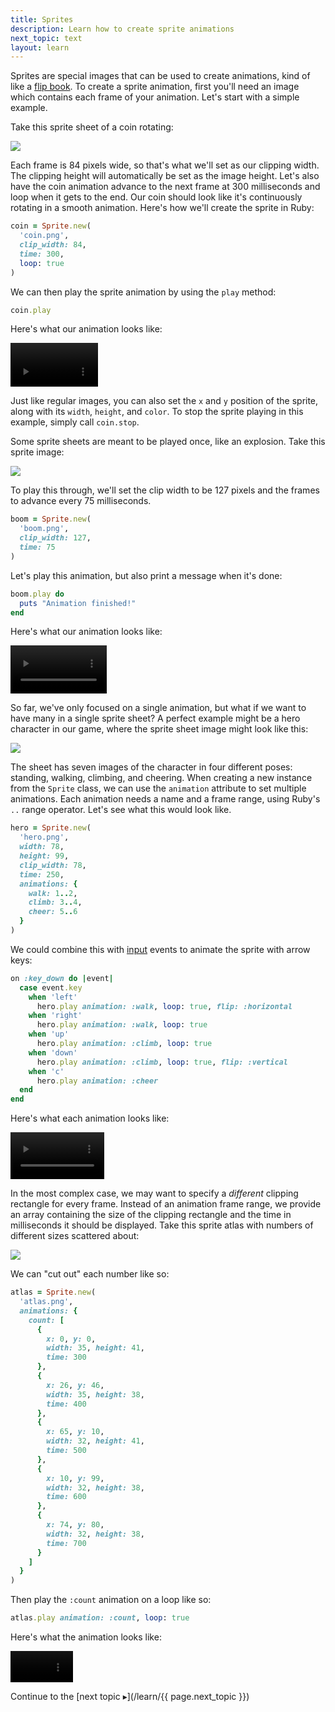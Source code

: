 ```yaml
---
title: Sprites
description: Learn how to create sprite animations
next_topic: text
layout: learn
---
```


Sprites are special images that can be used to create animations, kind of like a [flip book](https://en.wikipedia.org/wiki/Flip_book). To create a sprite animation, first you'll need an image which contains each frame of your animation. Let's start with a simple example.

Take this sprite sheet of a coin rotating:

<img class="sprite-sheet" src="/assets/img/learn/coin.png">

Each frame is 84 pixels wide, so that's what we'll set as our clipping width. The clipping height will automatically be set as the image height. Let's also have the coin animation advance to the next frame at 300 milliseconds and loop when it gets to the end. Our coin should look like it's continuously rotating in a smooth animation. Here's how we'll create the sprite in Ruby:

```ruby
coin = Sprite.new(
  'coin.png',
  clip_width: 84,
  time: 300,
  loop: true
)
```

We can then play the sprite animation by using the `play` method:

```ruby
coin.play
```

Here's what our animation looks like:

<video width="140" class="sprite-video" src="/assets/img/learn/coin.mp4" autoplay loop muted playsinline></video>

Just like regular images, you can also set the `x` and `y` position of the sprite, along with its `width`, `height`, and `color`. To stop the sprite playing in this example, simply call `coin.stop`.

Some sprite sheets are meant to be played once, like an explosion. Take this sprite image:

<img class="sprite-sheet" src="/assets/img/learn/boom.png">

To play this through, we'll set the clip width to be 127 pixels and the frames to advance every 75 milliseconds.

```ruby
boom = Sprite.new(
  'boom.png',
  clip_width: 127,
  time: 75
)
```

Let's play this animation, but also print a message when it's done:

```ruby
boom.play do
  puts "Animation finished!"
end
```

Here's what our animation looks like:

<video width="154" class="sprite-video" src="/assets/img/learn/boom.mp4" autoplay loop muted playsinline></video>

So far, we've only focused on a single animation, but what if we want to have many in a single sprite sheet? A perfect example might be a hero character in our game, where the sprite sheet image might look like this:

<img class="sprite-sheet" src="/assets/img/learn/hero.png">

The sheet has seven images of the character in four different poses: standing, walking, climbing, and cheering. When creating a new instance from the `Sprite` class, we can use the `animation` attribute to set multiple animations. Each animation needs a name and a frame range, using Ruby's `..` range operator. Let's see what this would look like.

```ruby
hero = Sprite.new(
  'hero.png',
  width: 78,
  height: 99,
  clip_width: 78,
  time: 250,
  animations: {
    walk: 1..2,
    climb: 3..4,
    cheer: 5..6
  }
)
```

We could combine this with [input](/learn/input) events to animate the sprite with arrow keys:

```ruby
on :key_down do |event|
  case event.key
    when 'left'
      hero.play animation: :walk, loop: true, flip: :horizontal
    when 'right'
      hero.play animation: :walk, loop: true
    when 'up'
      hero.play animation: :climb, loop: true
    when 'down'
      hero.play animation: :climb, loop: true, flip: :vertical
    when 'c'
      hero.play animation: :cheer
  end
end
```

Here's what each animation looks like:

<video width="150" class="sprite-video" src="/assets/img/learn/hero.mp4" autoplay loop muted playsinline></video>

In the most complex case, we may want to specify a _different_ clipping rectangle for every frame. Instead of an animation frame range, we provide an array containing the size of the clipping rectangle and the time in milliseconds it should be displayed. Take this sprite atlas with numbers of different sizes scattered about:

<img class="sprite-sheet" src="/assets/img/learn/atlas.png">

We can "cut out" each number like so:


```ruby
atlas = Sprite.new(
  'atlas.png',
  animations: {
    count: [
      {
        x: 0, y: 0,
        width: 35, height: 41,
        time: 300
      },
      {
        x: 26, y: 46,
        width: 35, height: 38,
        time: 400
      },
      {
        x: 65, y: 10,
        width: 32, height: 41,
        time: 500
      },
      {
        x: 10, y: 99,
        width: 32, height: 38,
        time: 600
      },
      {
        x: 74, y: 80,
        width: 32, height: 38,
        time: 700
      }
    ]
  }
)
```

Then play the `:count` animation on a loop like so:

```ruby
atlas.play animation: :count, loop: true
```

Here's what the animation looks like:

<video width="100" class="sprite-video" src="/assets/img/learn/atlas.mp4" autoplay loop muted playsinline></video>

Continue to the [next topic ▸](/learn/{{ page.next_topic }})
